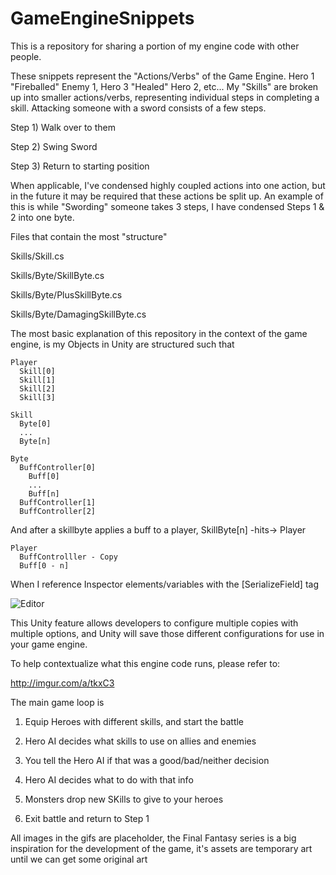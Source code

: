 # GameEngineSnippets

This is a repository for sharing a portion of my engine code with other people.

These snippets represent the "Actions/Verbs" of the Game Engine. Hero 1 "Fireballed" Enemy 1, Hero 3 "Healed" Hero 2, etc...
My "Skills" are broken up into smaller actions/verbs, representing individual steps in completing a skill. Attacking someone with a sword consists of a few steps.

Step 1) Walk over to them

Step 2) Swing Sword

Step 3) Return to starting position

When applicable, I've condensed highly coupled actions into one action, but in the future it may be required that these actions be split up. An example of this is while "Swording" someone takes 3 steps, I have condensed Steps 1 & 2 into one byte.

Files that contain the most "structure"

Skills/Skill.cs

Skills/Byte/SkillByte.cs

Skills/Byte/PlusSkillByte.cs

Skills/Byte/DamagingSkillByte.cs

The most basic explanation of this repository in the context of the game engine, is my Objects in Unity are structured such that

```
Player
  Skill[0]
  Skill[1]
  Skill[2]
  Skill[3]

Skill
  Byte[0]
  ...
  Byte[n]

Byte
  BuffController[0]
    Buff[0]
    ...
    Buff[n]
  BuffController[1]
  BuffController[2]  
```  
And after a skillbyte applies a buff to a player, SkillByte[n] -hits-> Player

```
Player
  BuffControlller - Copy
  Buff[0 - n]
```

When I reference Inspector elements/variables with the [SerializeField] tag

![Editor](http://i.imgur.com/PugOXns.png)

This Unity feature allows developers to configure multiple copies with multiple options, and Unity will save those different configurations for use in your game engine.

To help contextualize what this engine code runs, please refer to:

http://imgur.com/a/tkxC3

The main game loop is

1) Equip Heroes with different skills, and start the battle

2) Hero AI decides what skills to use on allies and enemies

3) You tell the Hero AI if that was a good/bad/neither decision

4) Hero AI decides what to do with that info

5) Monsters drop new SKills to give to your heroes

6) Exit battle and return to Step 1

All images in the gifs are placeholder, the Final Fantasy series is a big inspiration for the development of the game,
it's assets are temporary art until we can get some original art
